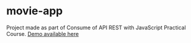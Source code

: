 # movie-app
Project made as part of Consume of API REST with JavaScript Practical Course.
[Demo available here](https://carlitoxe.github.io/movie-app/)
